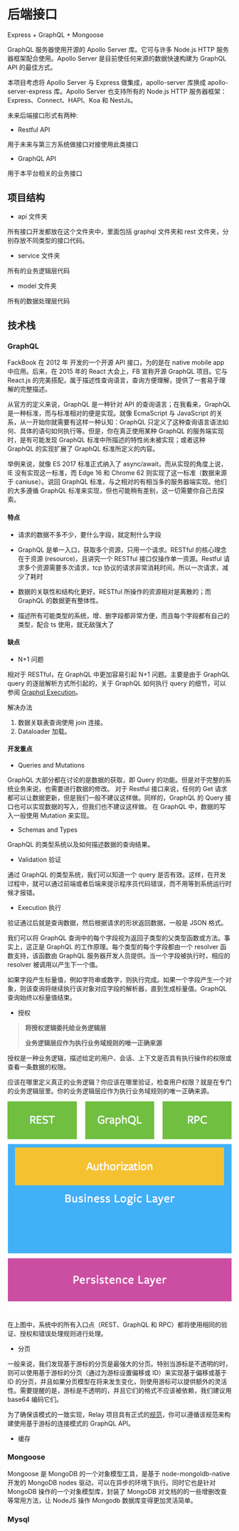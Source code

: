 # 后端接口

Express + GraphQL + Mongoose

GraphQL 服务器使用开源的 Apollo Server 库。它可与许多 Node.js HTTP 服务器框架配合使用。Apollo Server 是目前使任何来源的数据快速构建为 GraphQL API 的最佳方式。

本项目考虑将 Apollo Server 与 Express 做集成，apollo-server 库换成 apollo-server-express 库。Apollo Server 也支持所有的 Node.js HTTP 服务器框架：Express、Connect、HAPI、Koa 和 NestJs。

未来后端接口形式有两种:

- Restful API

用于未来与第三方系统做接口对接使用此类接口

- GraphQL API

用于本平台相关的业务接口

## 项目结构

- api 文件夹

所有接口开发都放在这个文件夹中，里面包括 graphql 文件夹和 rest 文件夹，分别存放不同类型的接口代码。

- service 文件夹

所有的业务逻辑层代码

- model 文件夹

所有的数据处理层代码

## 技术栈

### GraphQL

FackBook 在 2012 年 开发的一个开源 API 接口，为的是在 native mobile app 中应用。后来，在 2015 年的 React 大会上，FB 宣称开源 GraphQL 项目。它与 React.js 的完美搭配，属于描述性查询语言，查询方便理解，提供了一套易于理解的完整描述。

从官方的定义来说，GraphQL 是一种针对 API 的查询语言；在我看来，GraphQL 是一种标准，而与标准相对的便是实现。就像 EcmaScript 与 JavaScript 的关系，从一开始你就需要有这样一种认知：GraphQL 只定义了这种查询语言语法如何、具体的语句如何执行等。但是，你在真正使用某种 GraphQL 的服务端实现时，是有可能发现 GraphQL 标准中所描述的特性尚未被实现；或者这种 GraphQL 的实现扩展了 GraphQL 标准所定义的内容。

举例来说，就像 ES 2017 标准正式纳入了 async/await，而从实现的角度上说，IE 没有实现这一标准，而 Edge 16 和 Chrome 62 则实现了这一标准（数据来源于 caniuse）。说回 GraphQL 标准，与之相对的有相当多的服务器端实现。他们的大多遵循 GraphQL 标准来实现，但也可能稍有差别，这一切需要你自己去探索。

#### 特点

- 请求的数据不多不少，要什么字段，就定制什么字段

- GraphQL 是单一入口，获取多个资源，只用一个请求。RESTful 的核心理念在于资源 (resource)，且讲究一个 RESTful 接口仅操作单一资源。Restful 请求多个资源需要多次请求，tcp 协议的请求非常消耗时间，所以一次请求，减少了耗时

- 数据的关联性和结构化更好。RESTful 所操作的资源相对是离散的；而 GraphQL 的数据更有整体性。

- 描述所有可能类型的系统，增、删字段都非常方便，而且每个字段都有自己的类型，配合 ts 使用，就无敌强大了

#### 缺点

- N+1 问题

相对于 RESTful，在 GraphQL 中更加容易引起 N+1 问题。主要是由于 GraphQL query 的逐层解析方式所引起的，关于 GraphQL 如何执行 query 的细节，可以参阅 [Graphql Execution](https://graphql.org/learn/execution/)。

解决办法

1. 数据关联表查询使用 join 连接。
2. Dataloader 加载。

#### 开发重点

- Queries and Mutations

GraphQL 大部分都在讨论的是数据的获取，即 Query 的功能。但是对于完整的系统业务来说，也需要进行数据的修改。
对于 Restful 接口来说，任何的 Get 请求都可以让数据更新，但是我们一般不建议这样做。同样的，GraphQL 的 Query 接口也可以实现数据的写入，但我们也不建议这样做。
在 GraphQL 中，数据的写入一般使用 Mutation 来实现。

- Schemas and Types

GraphQL 的类型系统以及如何描述数据的查询结果。

- Validation 验证

通过 GraphQL 的类型系统，我们可以知道一个 query 是否有效。这样，在开发过程中，就可以通过前端或者后端来提示程序员代码错误，而不用等到系统运行时候才报错。

- Execution 执行

验证通过后就是查询数据，然后根据请求的形状返回数据，一般是 JSON 格式。

我们可以将 GraphQL 查询中的每个字段视为返回子类型的父类型函数或方法。事实上，这正是 GraphQL 的工作原理。每个类型的每个字段都由一个 resolver 函数支持，该函数由 GraphQL 服务器开发人员提供。当一个字段被执行时，相应的 resolver 被调用以产生下一个值。

如果字段产生标量值，例如字符串或数字，则执行完成。如果一个字段产生一个对象，则该查询将继续执行该对象对应字段的解析器，直到生成标量值。GraphQL 查询始终以标量值结束。

- 授权

> **将授权逻辑委托给业务逻辑层**
>
> **业务逻辑层应作为执行业务域规则的唯一正确来源**

授权是一种业务逻辑，描述给定的用户、会话、上下文是否具有执行操作的权限或查看一条数据的权限。

应该在哪里定义真正的业务逻辑？你应该在哪里验证，检查用户权限？就是在专门的业务逻辑层里。你的业务逻辑层应作为执行业务域规则的唯一正确来源。

![业务逻辑层](doc/business_layer.png)

在上图中，系统中的所有入口点（REST、GraphQL 和 RPC）都将使用相同的验证、授权和错误处理规则进行处理。

- 分页

一般来说，我们发现基于游标的分页是最强大的分页。特别当游标是不透明的时，则可以使用基于游标的分页（通过为游标设置偏移或 ID）来实现基于偏移或基于 ID 的分页，并且如果分页模型在将来发生变化，则使用游标可以提供额外的灵活性。需要提醒的是，游标是不透明的，并且它们的格式不应该被依赖，我们建议用 base64 编码它们。

为了确保该模式的一致实现，Relay 项目具有正式的[规范](https://relay.dev/graphql/connections.htm)，你可以遵循该规范来构建使用基于游标的连接模式的 GraphQL API。

- 缓存

### Mongoose

Mongoose 是 MongoDB 的一个对象模型工具，是基于 node-mongoldb-native 开发的 MongoDB nodes 驱动，可以在异步的环境下执行。同时它也是针对 MongoDB 操作的一个对象模型库，封装了 MongoDB 对文档的的一些增删改查等常用方法，让 NodeJS 操作 Mongodb 数据库变得更加灵活简单。

### Mysql
